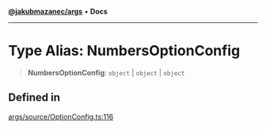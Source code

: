 [**@jakubmazanec/args**](../README.md) • **Docs**

---

# Type Alias: NumbersOptionConfig

> **NumbersOptionConfig**: `object` \| `object` \| `object`

## Defined in

[args/source/OptionConfig.ts:116](https://github.com/jakubmazanec/tools/blob/05074a1dedd887672f015df129961cd35c75acfe/packages/args/source/OptionConfig.ts#L116)

